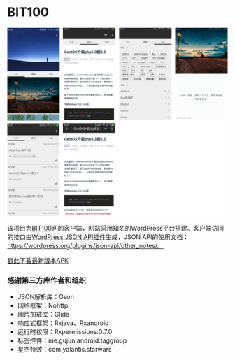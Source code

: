 ﻿BIT100
===

![Screenshot](https://github.com/zhongzilu/BIT100/blob/master/image/screenshot.png "Screenshot.png")

该项目为[BIT100](http://www.bit100.com)网的客户端，网站采用知名的WordPress平台搭建。客户端访问的接口由[WordPress JSON API插件](https://wordpress.org/plugins/json-api/)生成，JSON API的使用文档：https://wordpress.org/plugins/json-api/other_notes/。

[戳此下载最新版本APK](https://github.com/zhongzilu/BIT100/releases/download/v1.0.0/BIT100-release.1.0.0.apk "BIT100-release.1.0.0.apk")

### 感谢第三方库作者和组织

- JSON解析库：Gson
- 网络框架：Nohttp
- 图片加载库：Glide
- 响应式框架：Rxjava、Rxandroid
- 运行时权限：Rxpermissions:0.7.0
- 标签控件：me.gujun.android.taggroup
- 星空特效：com.yalantis.starwars
